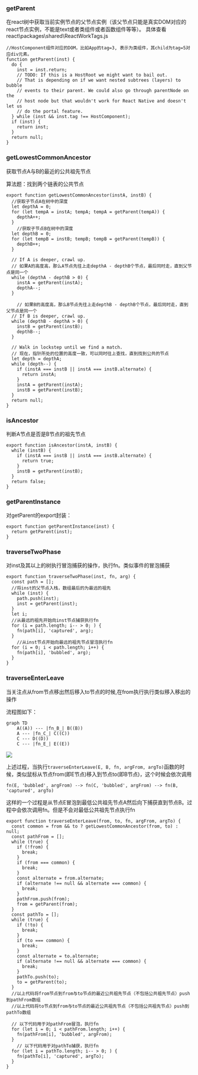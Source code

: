 ### getParent ###
在react树中获取当前实例节点的父节点实例（该父节点只能是真实DOM对应的react节点实例，不能是text或者类组件或者函数组件等等）。
具体查看react\packages\shared\ReactWorkTags.js

	//HostComponent组件对应的DOM，比如App的tag=3, 表示为类组件，其child为tag=5对应div元素。
	function getParent(inst) {
	  do {
	    inst = inst.return;
	    // TODO: If this is a HostRoot we might want to bail out.
	    // That is depending on if we want nested subtrees (layers) to bubble
	    // events to their parent. We could also go through parentNode on the
	    // host node but that wouldn't work for React Native and doesn't let us
	    // do the portal feature.
	  } while (inst && inst.tag !== HostComponent);
	  if (inst) {
	    return inst;
	  }
	  return null;
	}

### getLowestCommonAncestor ###
获取节点A与B的最近的公共祖先节点

算法题：找到两个链表的公共节点

	export function getLowestCommonAncestor(instA, instB) {
	  //获取子节点A在树中的深度
	  let depthA = 0;
	  for (let tempA = instA; tempA; tempA = getParent(tempA)) {
	    depthA++;
	  }
	    //获取子节点B在树中的深度
	  let depthB = 0;
	  for (let tempB = instB; tempB; tempB = getParent(tempB)) {
	    depthB++;
	  }
	
	  // If A is deeper, crawl up.
	  // 如果A的高度高，那么A节点先往上走depthA - depthB个节点，最后同时走，直到父节点是同一个
	  while (depthA - depthB > 0) {
	    instA = getParent(instA);
	    depthA--;
	  }
	
	    // 如果B的高度高，那么B节点先往上走depthB - depthB个节点，最后同时走，直到父节点是同一个
	  // If B is deeper, crawl up.
	  while (depthB - depthA > 0) {
	    instB = getParent(instB);
	    depthB--;
	  }
	
	  // Walk in lockstep until we find a match.
	  // 现在，指针所处的位置的高度一致，可以同时往上查找，直到找到公共的节点
	  let depth = depthA;
	  while (depth--) {
	    if (instA === instB || instA === instB.alternate) {
	      return instA;
	    }
	    instA = getParent(instA);
	    instB = getParent(instB);
	  }
	  return null;
	}

### isAncestor ###
判断A节点是否是B节点的祖先节点

	export function isAncestor(instA, instB) {
	  while (instB) {
	    if (instA === instB || instA === instB.alternate) {
	      return true;
	    }
	    instB = getParent(instB);
	  }
	  return false;
	}

### getParentInstance ###
对getParent的export封装：

	export function getParentInstance(inst) {
	  return getParent(inst);
	}

### traverseTwoPhase ###
对inst及其以上的树执行冒泡捕获的操作，执行fn。类似事件的冒泡捕获

	export function traverseTwoPhase(inst, fn, arg) {
	  const path = [];
	  //将inst的父节点入栈，数组最后的为最远的祖先
	  while (inst) {
	    path.push(inst);
	    inst = getParent(inst);
	  }
	  let i;
	  //从最远的祖先开始向inst节点捕获执行fn
	  for (i = path.length; i-- > 0; ) {
	    fn(path[i], 'captured', arg);
	  }
	    //从inst节点开始向最远的祖先节点冒泡执行fn
	  for (i = 0; i < path.length; i++) {
	    fn(path[i], 'bubbled', arg);
	  }
	}

### traverseEnterLeave ###
当关注点从from节点移出然后移入to节点的时候,在from执行执行类似移入移出的操作

流程图如下：

```
graph TD
    A((A)) --- |fn_B_| B((B))
    A --- |fn_C_| C((C))
    C --- D((D))
    C --- |fn_E_| E((E))
```

![](https://github.com/BUPTlhuanyu/ReactNote/blob/master/react/blog/D2/reactTreeTraverse.png)

上述过程，当执行`traverseEnterLeave(E, B, fn, argFrom, argTo)`函数的时候，类似鼠标从节点from(即E节点)移入到节点to(即B节点)，这个时候会依次调用

    fn(E, 'bubbled', argFrom) --> fn(C, 'bubbled', argFrom) --> fn(B, 'captured', argTo)

这样的一个过程是从节点E冒泡到最低公共祖先节点A然后向下捕获直到节点B。过程中会依次调用fn。但是不会对最低公共祖先节点执行fn

	export function traverseEnterLeave(from, to, fn, argFrom, argTo) {
	  const common = from && to ? getLowestCommonAncestor(from, to) : null;
	  const pathFrom = [];
	  while (true) {
	    if (!from) {
	      break;
	    }
	    if (from === common) {
	      break;
	    }
	    const alternate = from.alternate;
	    if (alternate !== null && alternate === common) {
	      break;
	    }
	    pathFrom.push(from);
	    from = getParent(from);
	  }
	  const pathTo = [];
	  while (true) {
	    if (!to) {
	      break;
	    }
	    if (to === common) {
	      break;
	    }
	    const alternate = to.alternate;
	    if (alternate !== null && alternate === common) {
	      break;
	    }
	    pathTo.push(to);
	    to = getParent(to);
	  }
	  //以上代码将from节点到from与to节点的最近公共祖先节点（不包括公共祖先节点）push到pathFrom数组
	  //以上代码将to节点到from与to节点的最近公共祖先节点（不包括公共祖先节点）push到pathTo数组
	
	  // 以下代码用于对pathFrom冒泡，执行fn
	  for (let i = 0; i < pathFrom.length; i++) {
	    fn(pathFrom[i], 'bubbled', argFrom);
	  }
	    // 以下代码用于对pathTo捕获，执行fn
	  for (let i = pathTo.length; i-- > 0; ) {
	    fn(pathTo[i], 'captured', argTo);
	  }
	}